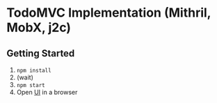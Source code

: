 # TodoMVC Implementation (Mithril, MobX, j2c)

## Getting Started

1. `npm install`
2. (wait)
3. `npm start`
4. Open [UI](http://localhost:8400/index.html) in a browser
